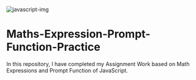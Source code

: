 ![javascript-img](https://github.com/Shahzaib-Anees/Practicing-Maths-Expressions-JS/assets/159277068/77cb51b9-c1a1-4a8e-b048-6cfd034f0f0f)

# Maths-Expression-Prompt-Function-Practice
In this repository, I have completed my Assignment Work based on Math Expressions and Prompt Function of JavaScript.
